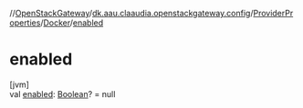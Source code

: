 //[OpenStackGateway](../../../../index.md)/[dk.aau.claaudia.openstackgateway.config](../../index.md)/[ProviderProperties](../index.md)/[Docker](index.md)/[enabled](enabled.md)

# enabled

[jvm]\
val [enabled](enabled.md): [Boolean](https://kotlinlang.org/api/latest/jvm/stdlib/kotlin/-boolean/index.html)? = null
